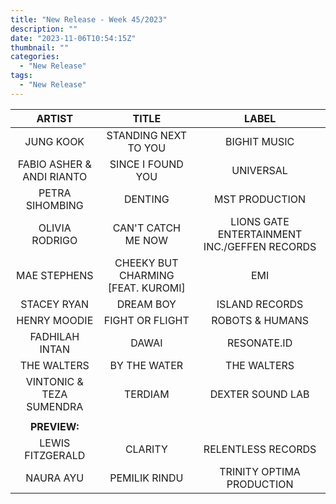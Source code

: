 ```yaml
---
title: "New Release - Week 45/2023"
description: ""
date: "2023-11-06T10:54:15Z"
thumbnail: ""
categories:
  - "New Release"
tags:
  - "New Release"
---
```

<!--more-->
|ARTIST|TITLE|LABEL|
|:---:|:---:|:---:|
|JUNG KOOK|STANDING NEXT TO YOU|BIGHIT MUSIC|
|FABIO ASHER & ANDI RIANTO|SINCE I FOUND YOU|UNIVERSAL|
|PETRA SIHOMBING|DENTING|MST PRODUCTION|
|OLIVIA RODRIGO|CAN'T CATCH ME NOW|LIONS GATE ENTERTAINMENT INC./GEFFEN RECORDS|
|MAE STEPHENS|CHEEKY BUT CHARMING [FEAT. KUROMI]|EMI|
|STACEY RYAN|DREAM BOY|ISLAND RECORDS|
|HENRY MOODIE|FIGHT OR FLIGHT|ROBOTS & HUMANS|
|FADHILAH INTAN|DAWAI|RESONATE.ID|
|THE WALTERS|BY THE WATER|THE WALTERS|
|VINTONIC & TEZA SUMENDRA|TERDIAM|DEXTER SOUND LAB|
| | | |
|**PREVIEW:**| | |
|LEWIS FITZGERALD|CLARITY|RELENTLESS RECORDS|
|NAURA AYU|PEMILIK RINDU|TRINITY OPTIMA PRODUCTION|
